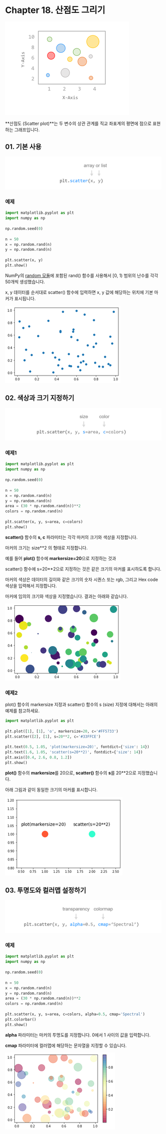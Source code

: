 # Chapter 18. 산점도 그리기

![18-1](image/18/18-1.png)

**산점도 (Scatter plot)**는 두 변수의 상관 관계를 직교 좌표계의 평면에 점으로 표현하는 그래프입니다.



## 01. 기본 사용

![18-2](image/18/18-2.png)

### 예제

```python
import matplotlib.pyplot as plt
import numpy as np

np.random.seed(0)

n = 50
x = np.random.rand(n)
y = np.random.rand(n)

plt.scatter(x, y)
plt.show()
```

NumPy의 [random 모듈](https://codetorial.net/numpy/random.html)에 포함된 rand() 함수를 사용해서 [0, 1) 범위의 난수를 각각 50개씩 생성했습니다.

x, y 데이터를 순서대로 scatter() 함수에 입력하면 x, y 값에 해당하는 위치에 기본 마커가 표시됩니다.

![18-3](image/18/18-3.png)



## 02. 색상과 크기 지정하기

![18-4](image/18/18-4.png)

### 예제1

```python
import matplotlib.pyplot as plt
import numpy as np

np.random.seed(0)

n = 50
x = np.random.rand(n)
y = np.random.rand(n)
area = (30 * np.random.rand(n))**2
colors = np.random.rand(n)

plt.scatter(x, y, s=area, c=colors)
plt.show()
```

**scatter()** 함수의 **s, c** 파라미터는 각각 마커의 크기와 색상을 지정합니다.

마커의 크기는 size**2 의 형태로 지정합니다.

예를 들어 **plot()** 함수에 **markersize=20**으로 지정하는 것과

scatter() 함수에 s=20**2으로 지정하는 것은 같은 크기의 마커를 표시하도록 합니다.

마커의 색상은 데이터의 길이와 같은 크기의 숫자 시퀀스 또는 rgb, 그리고 Hex code 색상을 입력해서 지정합니다.

마커에 임의의 크기와 색상을 지정했습니다. 결과는 아래와 같습니다.

![18-5](image/18/18-5.png)



### 예제2

plot() 함수의 markersize 지정과 scatter() 함수의 s (size) 지정에 대해서는 아래의 예제를 참고하세요.

```python
import matplotlib.pyplot as plt

plt.plot([1], [1], 'o', markersize=20, c='#FF5733')
plt.scatter([2], [1], s=20**2, c='#33FFCE')

plt.text(0.5, 1.05, 'plot(markersize=20)', fontdict={'size': 14})
plt.text(1.6, 1.05, 'scatter(s=20**2)', fontdict={'size': 14})
plt.axis([0.4, 2.6, 0.8, 1.2])
plt.show()
```

**plot()** 함수의 **markersize**를 20으로, **scatter()** 함수의 **s**를 20**2으로 지정했습니다.

아래 그림과 같이 동일한 크기의 마커를 표시합니다.

![18-6](image/18/18-6.png)



## 03. 투명도와 컬러맵 설정하기

![18-7](image/18/18-7.png)

### 예제

```python
import matplotlib.pyplot as plt
import numpy as np

np.random.seed(0)

n = 50
x = np.random.rand(n)
y = np.random.rand(n)
area = (30 * np.random.rand(n))**2
colors = np.random.rand(n)

plt.scatter(x, y, s=area, c=colors, alpha=0.5, cmap='Spectral')
plt.colorbar()
plt.show()
```

**alpha** 파라미터는 마커의 투명도를 지정합니다. 0에서 1 사이의 값을 입력합니다.

**cmap** 파라미터에 컬러맵에 해당하는 문자열을 지정할 수 있습니다.

![18-8](image/18/18-8.png)